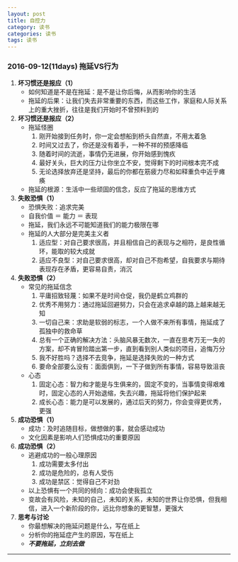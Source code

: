 ```yaml
---
layout: post
title: 自控力
category: 读书
categories: 读书
tags: 读书
---
```


### 2016-09-12(11days) 拖延VS行为
1. **坏习惯还是报应（1）**
    - 如何知道是不是在拖延：是不是让你后悔，从而影响你的生活
    - 拖延的后果：让我们失去非常重要的东西，而这些工作，家庭和人际关系上的重大挫折，往往是我们开始时不曾预料到的
2. **坏习惯还是报应（2）**
    - 拖延怪圈
        1. 刚开始接到任务时，你一定会想船到桥头自然直，不用太着急
        2. 时间又过去了，你还是没有着手，一种不祥的预感降临
        3. 随着时间的流逝，事情仍无进展，你开始感到愧疚
        4. 最好关头，巨大的压力让你坐立不安，觉得剩下的时间根本完不成
        5. 无论选择放弃还是坚持，最后的你都在筋疲力尽和如释重负中近乎瘫痪
    - 拖延的根源：生活中一些顽固的信念，反应了拖延的思维方式
3. **失败恐惧（1）**
    - 恐惧失败：追求完美
    - 自我价值 ＝ 能力 ＝ 表现
    - 拖延，我们永远不可能知道我们的能力极限在哪
    - 拖延的人大部分是完美主义者
        1. 适应型：对自己要求很高，并且相信自己的表现与之相符，是良性循环，能取的较大成就
        2. 适应不良型：对自己要求很高，却对自己不抱希望，自我要求与期待表现存在矛盾，更容易自责，消沉
4. **失败恐惧（2）**
    - 常见的拖延信念
        1. 平庸招致轻蔑：如果不是时间仓促，我仍是鹤立鸡群的
        2. 优秀不用努力：通过拖延回避努力，只会在追求卓越的路上越来越无知
        3. 一切自己来：求助是软弱的标志，一个人做不来所有事情，拖延成了孤独中的救命草
        4. 总有一个正确的解决方法：头脑风暴无数次，一直在思考万无一失的方案，却不肯冒险踏出第一步，直到看到别人类似的项目，追悔万分
        5. 我不好胜吗？选择不去竞争，拖延是选择失败的一种方式
        6. 要命全部要么没有：面面俱到，一下子做到所有事情，容易导致沮丧
    - 心态
        1. 固定心态：智力和才能是与生俱来的，固定不变的，当事情变得艰难时，固定心态的人开始退缩，失去兴趣，拖延将他们保护起来
        2. 成长心态：能力是可以发展的，通过后天的努力，你会变得更优秀，更强
5. **成功恐惧（1）**
    - 成功：及时追随目标，做想做的事，就会感动成功
    - 文化因素是影响人们恐惧成功的重要原因
6. **成功恐惧（2）**
    - 逃避成功的一般心理原因
        1. 成功需要太多付出
        2. 成功是危险的，总有人受伤
        3. 成功是禁区：觉得自己不对劲
    - 以上恐惧有一个共同的倾向：成功会使我孤立
    - 变故会有风险，未知的自己，未知的关系，未知的世界让你恐惧，但我相信，进入一个新阶段的你，远比你想象的更智慧，更强大
7. **思考与讨论**
    - 你最想解决的拖延问题是什么，写在纸上
    - 分析你的拖延症产生的原因，写在纸上
    - ***不要拖延，立刻去做***









---
